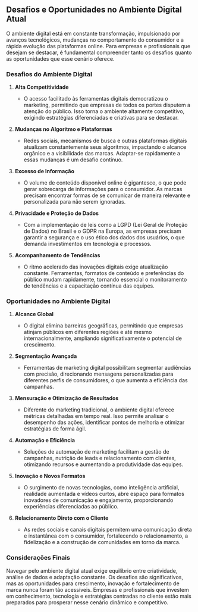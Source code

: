 
## Desafios e Oportunidades no Ambiente Digital Atual

O ambiente digital está em constante transformação, impulsionado por avanços tecnológicos, mudanças no comportamento do consumidor e a rápida evolução das plataformas online. Para empresas e profissionais que desejam se destacar, é fundamental compreender tanto os desafios quanto as oportunidades que esse cenário oferece.

### Desafios do Ambiente Digital

1. **Alta Competitividade**
   - O acesso facilitado às ferramentas digitais democratizou o marketing, permitindo que empresas de todos os portes disputem a atenção do público. Isso torna o ambiente altamente competitivo, exigindo estratégias diferenciadas e criativas para se destacar.

2. **Mudanças no Algoritmo e Plataformas**
   - Redes sociais, mecanismos de busca e outras plataformas digitais atualizam constantemente seus algoritmos, impactando o alcance orgânico e a visibilidade das marcas. Adaptar-se rapidamente a essas mudanças é um desafio contínuo.

3. **Excesso de Informação**
   - O volume de conteúdo disponível online é gigantesco, o que pode gerar sobrecarga de informações para o consumidor. As marcas precisam encontrar formas de se comunicar de maneira relevante e personalizada para não serem ignoradas.

4. **Privacidade e Proteção de Dados**
   - Com a implementação de leis como a LGPD (Lei Geral de Proteção de Dados) no Brasil e o GDPR na Europa, as empresas precisam garantir a segurança e o uso ético dos dados dos usuários, o que demanda investimentos em tecnologia e processos.

5. **Acompanhamento de Tendências**
   - O ritmo acelerado das inovações digitais exige atualização constante. Ferramentas, formatos de conteúdo e preferências do público mudam rapidamente, tornando essencial o monitoramento de tendências e a capacitação contínua das equipes.

### Oportunidades no Ambiente Digital

1. **Alcance Global**
   - O digital elimina barreiras geográficas, permitindo que empresas atinjam públicos em diferentes regiões e até mesmo internacionalmente, ampliando significativamente o potencial de crescimento.

2. **Segmentação Avançada**
   - Ferramentas de marketing digital possibilitam segmentar audiências com precisão, direcionando mensagens personalizadas para diferentes perfis de consumidores, o que aumenta a eficiência das campanhas.

3. **Mensuração e Otimização de Resultados**
   - Diferente do marketing tradicional, o ambiente digital oferece métricas detalhadas em tempo real. Isso permite analisar o desempenho das ações, identificar pontos de melhoria e otimizar estratégias de forma ágil.

4. **Automação e Eficiência**
   - Soluções de automação de marketing facilitam a gestão de campanhas, nutrição de leads e relacionamento com clientes, otimizando recursos e aumentando a produtividade das equipes.

5. **Inovação e Novos Formatos**
   - O surgimento de novas tecnologias, como inteligência artificial, realidade aumentada e vídeos curtos, abre espaço para formatos inovadores de comunicação e engajamento, proporcionando experiências diferenciadas ao público.

6. **Relacionamento Direto com o Cliente**
   - As redes sociais e canais digitais permitem uma comunicação direta e instantânea com o consumidor, fortalecendo o relacionamento, a fidelização e a construção de comunidades em torno da marca.

### Considerações Finais

Navegar pelo ambiente digital atual exige equilíbrio entre criatividade, análise de dados e adaptação constante. Os desafios são significativos, mas as oportunidades para crescimento, inovação e fortalecimento de marca nunca foram tão acessíveis. Empresas e profissionais que investem em conhecimento, tecnologia e estratégias centradas no cliente estão mais preparados para prosperar nesse cenário dinâmico e competitivo.
```
